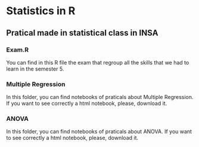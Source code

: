 # Statistics in R
## Pratical made in statistical class in INSA

### Exam.R 
You can find in this R file the exam that regroup all the skills that we had to learn in the semester 5.

### Multiple Regression
In this folder, you can find notebooks of praticals about Multiple Regression.
If you want to see correctly a html notebook, please, download it.

### ANOVA
In this folder, you can find notebooks of praticals about ANOVA.
If you want to see correctly a html notebook, please, download it.


